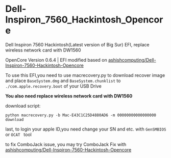 # Dell-Inspiron_7560_Hackintosh_Opencore
Dell Inspiron 7560 Hackintosh(Latest version of Big Sur) EFI, replace wireless network card with DW1560

OpenCore Version 0.6.4 | EFI modified based on [ashishcomputing/Dell-Inspiron-7560-Hackintosh-Opencore](https://github.com/ashishcomputing/Dell-Inspiron-7560-Hackintosh-Opencore)

To use this EFI,you need to use macrecovery.py to download recover image and place `BaseSystem.dmg` and `BaseSystem.chunklist` to `./com.apple.recovery.boot` of your USB Drive

**You also need replace wireless network card with DW1560**

download script:

```shell
python macrecovery.py -b Mac-E43C1C25D4880AD6 -m 00000000000000000 download
```

last, to login your apple ID,you need change your SN and etc. with `GenSMBIOS` or `OCAT ` tool

to fix ComboJack issue, you may try ComboJack  Fix with [ashishcomputing/Dell-Inspiron-7560-Hackintosh-Opencore](https://github.com/ashishcomputing/Dell-Inspiron-7560-Hackintosh-Opencore)

